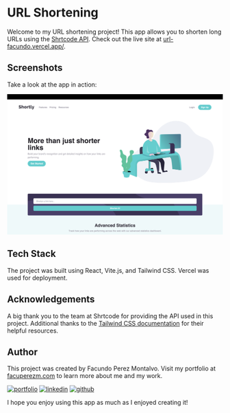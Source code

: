 # URL Shortening

Welcome to my URL shortening project! This app allows you to shorten long URLs using the [Shrtcode API](https://shrtco.de/). Check out the live site at [url-facundo.vercel.app/](https://url-facundo.vercel.app/).

## Screenshots

Take a look at the app in action:

![App Screenshot](./public/screenshot.png)

## Tech Stack

The project was built using React, Vite.js, and Tailwind CSS. Vercel was used for deployment.

## Acknowledgements

A big thank you to the team at Shrtcode for providing the API used in this project. Additional thanks to the [Tailwind CSS documentation](https://tailwindcss.com/docs/installation) for their helpful resources.

## Author

This project was created by Facundo Perez Montalvo. Visit my portfolio at [facuperezm.com](https://facuperezm.com/) to learn more about me and my work.

[![portfolio](https://img.shields.io/badge/portfolio-000?style=for-the-badge&logo=ko-fi&logoColor=white)](https://facuperezm.com/)
[![linkedin](https://img.shields.io/badge/linkedin-0A66C2?style=for-the-badge&logo=linkedin&logoColor=white)](https://www.linkedin.com/in/facuperezm/)
[![github](https://img.shields.io/badge/github-555?style=for-the-badge&logo=github&logoColor=white)](https://github.com/facuperezm) 

I hope you enjoy using this app as much as I enjoyed creating it!
